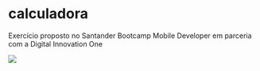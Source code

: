 # calculadora
Exercício proposto no Santander Bootcamp Mobile Developer em parceria com a Digital Innovation One

![](https://raw.githubusercontent.com/username/projectname/branch/path/to/img.png)
